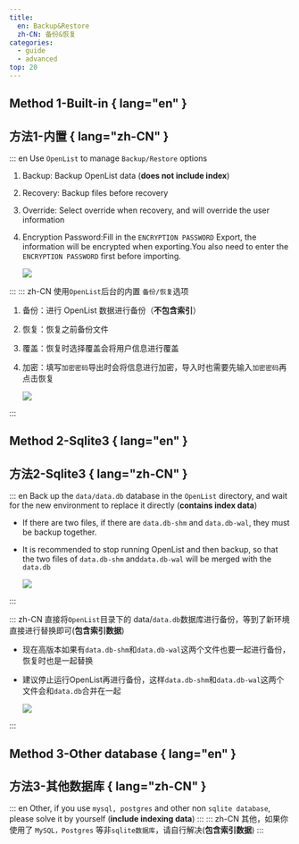```yaml
---
title:
  en: Backup&Restore
  zh-CN: 备份&恢复
categories:
  - guide
  - advanced
top: 20
---
```


## Method 1-Built-in { lang="en" }

## 方法1-内置 { lang="zh-CN" }

::: en
Use `OpenList` to manage `Backup/Restore` options

1. Backup: Backup OpenList data (**does not include index**)
2. Recovery: Backup files before recovery
3. Override: Select override when recovery, and will override the user information
4. Encryption Password:Fill in the `ENCRYPTION PASSWORD` Export, the information will be encrypted when exporting.You also need to enter the `ENCRYPTION PASSWORD` first before importing.

   ![](/img/advanced/backup.png)

:::
::: zh-CN
使用`OpenList`后台的内置 `备份/恢复`选项

1. 备份：进行 OpenList 数据进行备份（**不包含索引**）
2. 恢复：恢复之前备份文件
3. 覆盖：恢复时选择覆盖会将用户信息进行覆盖
4. 加密：填写`加密密码`导出时会将信息进行加密，导入时也需要先输入`加密密码`再点击恢复

   ![](/img/advanced/backup.png)

:::

## Method 2-Sqlite3 { lang="en" }

## 方法2-Sqlite3 { lang="zh-CN" }

::: en
Back up the `data/data.db` database in the `OpenList` directory, and wait for the new environment to replace it directly (**contains index data**)

- If there are two files, if there are `data.db-shm` and `data.db-wal`, they must be backup together.
- It is recommended to stop running OpenList and then backup, so that the two files of `data.db-shm` and`data.db-wal` will be merged with the `data.db`

  ![](/img/advanced/sqlite3.png)

:::

::: zh-CN
直接将`OpenList`目录下的 data/`data.db`数据库进行备份，等到了新环境直接进行替换即可(**包含索引数据**)

- 现在高版本如果有`data.db-shm`和`data.db-wal`这两个文件也要一起进行备份，恢复时也是一起替换
- 建议停止运行OpenList再进行备份，这样`data.db-shm`和`data.db-wal`这两个文件会和`data.db`合并在一起

  ![](/img/advanced/sqlite3.png)

:::

## Method 3-Other database { lang="en" }

## 方法3-其他数据库 { lang="zh-CN" }

::: en
Other, if you use `mysql, postgres` and other non `sqlite database`, please solve it by yourself (**include indexing data**)
:::
::: zh-CN
其他，如果你使用了 `MySQL，Postgres` 等非`sqlite数据库`，请自行解决(**包含索引数据**)
:::
